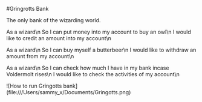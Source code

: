 #Gringrotts Bank

The only bank of the wizarding world.

As a wizard\n
So I can put money into my account to buy an owl\n
I would like to credit an amount into my account\n

As a wizard\n
So I can buy myself a butterbeer\n
I would like to withdraw an amount from my account\n

As a wizard\n
So I can check how much I have in my bank incase Voldermolt rises\n
I would like to check the activities of my account\n

![How to run Gringotts bank] (file:///Users/sammy_x/Documents/Gringotts.png)
